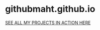 githubmaht.github.io
====================
[SEE ALL MY PROJECTS IN ACTION HERE](http://githubmaht.github.io)
